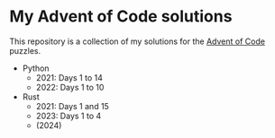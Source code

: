 # My Advent of Code solutions

This repository is a collection of my solutions for the [Advent of Code](https://adventofcode.com) puzzles.

 - Python
    - 2021: Days 1 to 14
    - 2022: Days 1 to 10
 - Rust
    - 2021: Days 1 and 15
    - 2023: Days 1 to 4
    - (2024)
